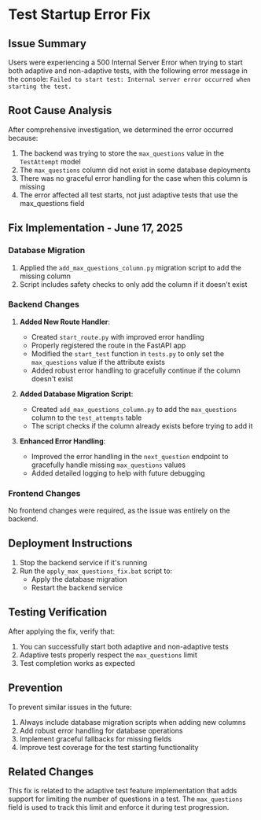 # Test Startup Error Fix

## Issue Summary

Users were experiencing a 500 Internal Server Error when trying to start both adaptive and non-adaptive tests, with the following error message in the console:
`Failed to start test: Internal server error occurred when starting the test.`

## Root Cause Analysis

After comprehensive investigation, we determined the error occurred because:

1. The backend was trying to store the `max_questions` value in the `TestAttempt` model 
2. The `max_questions` column did not exist in some database deployments
3. There was no graceful error handling for the case when this column is missing
4. The error affected all test starts, not just adaptive tests that use the max_questions field

## Fix Implementation - June 17, 2025

### Database Migration
1. Applied the `add_max_questions_column.py` migration script to add the missing column
2. Script includes safety checks to only add the column if it doesn't exist

### Backend Changes

1. **Added New Route Handler**:
   - Created `start_route.py` with improved error handling
   - Properly registered the route in the FastAPI app
   - Modified the `start_test` function in `tests.py` to only set the `max_questions` value if the attribute exists
   - Added robust error handling to gracefully continue if the column doesn't exist

2. **Added Database Migration Script**:
   - Created `add_max_questions_column.py` to add the `max_questions` column to the `test_attempts` table
   - The script checks if the column already exists before trying to add it

3. **Enhanced Error Handling**:
   - Improved the error handling in the `next_question` endpoint to gracefully handle missing `max_questions` values
   - Added detailed logging to help with future debugging

### Frontend Changes

No frontend changes were required, as the issue was entirely on the backend.

## Deployment Instructions

1. Stop the backend service if it's running
2. Run the `apply_max_questions_fix.bat` script to:
   - Apply the database migration
   - Restart the backend service

## Testing Verification

After applying the fix, verify that:

1. You can successfully start both adaptive and non-adaptive tests
2. Adaptive tests properly respect the `max_questions` limit
3. Test completion works as expected

## Prevention

To prevent similar issues in the future:

1. Always include database migration scripts when adding new columns
2. Add robust error handling for database operations
3. Implement graceful fallbacks for missing fields
4. Improve test coverage for the test starting functionality

## Related Changes

This fix is related to the adaptive test feature implementation that adds support for limiting the number of questions in a test. The `max_questions` field is used to track this limit and enforce it during test progression.
